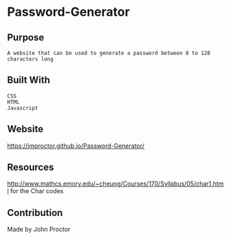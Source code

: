 # Password-Generator

## Purpose

    A website that can be used to generate a password between 8 to 128 characters long

## Built With

    CSS
    HTML
    Javascript

## Website
https://jmproctor.github.io/Password-Generator/

## Resources
http://www.mathcs.emory.edu/~cheung/Courses/170/Syllabus/05/char1.html for the Char codes

## Contribution
Made by John Proctor

